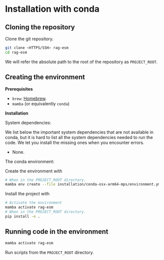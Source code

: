 # Installation with conda

## Cloning the repository

Clone the git repository.

```bash
git clone <HTTPS/SSH> rag-esm
cd rag-esm
```

We will refer the absolute path to the root of the repository as `PROJECT_ROOT`.

## Creating the environment

**Prerequisites**

- `brew`: [Homebrew](https://brew.sh/).
- `mamba` (or equivalently `conda`)

**Installation**

System dependencies:

We list below the important system dependencies that are not available in conda,
but it is hard to list all the system dependencies needed to run the code.
We let you install the missing ones when you encounter errors.

- None.

The conda environment:

Create the environment with

```bash
# When in the PROJECT_ROOT directory.
mamba env create --file installation/conda-osx-arm64-mps/environment.yml
```

Install the project with

```bash
# Activate the environment
mamba activate rag-esm
# When in the PROJECT_ROOT directory.
pip install -e .
```

## Running code in the environment

```bash
mamba activate rag-esm
```

Run scripts from the `PROJECT_ROOT` directory.